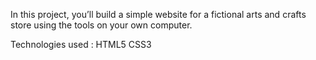 In this project, you’ll build a simple website for a fictional arts and crafts store using the tools on your own computer. 

Technologies used :
HTML5
CSS3
